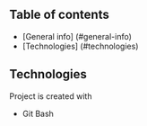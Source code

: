 ## Table of contents
* [General info] (#general-info)
* [Technologies] (#technologies)

## Technologies
Project is created with
* Git Bash
